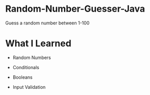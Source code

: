 # Random-Number-Guesser-Java
Guess a random number between 1-100

# What I Learned

- Random Numbers

- Conditionals

- Booleans

- Input Validation
